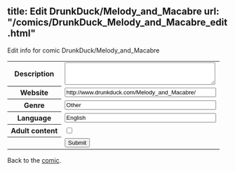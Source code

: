 title: Edit DrunkDuck/Melody_and_Macabre
url: "/comics/DrunkDuck_Melody_and_Macabre_edit.html"
---
Edit info for comic DrunkDuck/Melody_and_Macabre

<form name="comic" action="http://gaepostmail.appspot.com/comic/" method="post">
<table class="comicinfo">
<tr>
<th>Description</th><td><textarea name="description" cols="40" rows="3"></textarea></td>
</tr>
<tr>
<th>Website</th><td><input type="text" name="url" value="http://www.drunkduck.com/Melody_and_Macabre/" size="40"/></td>
</tr>
<tr>
<th>Genre</th><td><input type="text" name="genre" value="Other" size="40"/></td>
</tr>
<tr>
<th>Language</th><td><input type="text" name="language" value="English" size="40"/></td>
</tr>
<tr>
<th>Adult content</th><td><input type="checkbox" name="adult" value="adult" /></td>
</tr>
<tr>
<th></th><td>
<input type="hidden" name="comic" value="DrunkDuck_Melody_and_Macabre" />
<input type="submit" name="submit" value="Submit" />
</td>
</tr>
</table>
</form>

Back to the [comic](DrunkDuck_Melody_and_Macabre.html).

